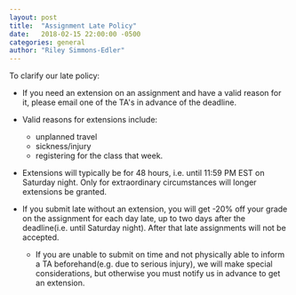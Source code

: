 ```yaml
---
layout: post
title:  "Assignment Late Policy"
date:   2018-02-15 22:00:00 -0500
categories: general
author: "Riley Simmons-Edler"
---
```


To clarify our late policy:

- If you need an extension on an assignment and have a valid reason for it, please email one of the TA's in advance of the deadline. 

- Valid reasons for extensions include: 

   - unplanned travel  
   - sickness/injury  
   - registering for the class that week.

- Extensions will typically be for 48 hours, i.e. until 11:59 PM EST on Saturday night. Only for extraordinary circumstances will longer extensions be granted. 

- If you submit late without an extension, you will get -20% off your grade on the assignment for each day late, up to two days after the deadline(i.e. until Saturday night). After that late assignments will not be accepted. 

   - If you are unable to submit on time and not physically able to inform a TA beforehand(e.g. due to serious injury), we will make special considerations, but otherwise you must notify us in advance to get an extension. 
